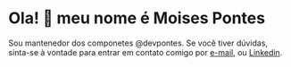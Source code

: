 Ola! 👋 meu nome é Moises Pontes
=============

Sou mantenedor dos componetes @devpontes. Se você tiver dúvidas, sinta-se à vontade para entrar em contato comigo por [e-mail](mailto:sesiom_assis@hotmail.com), ou [Linkedin](https://www.linkedin.com/in/moisesapontes).

<!--
- 🌱 I’m currently learning ...
-->
